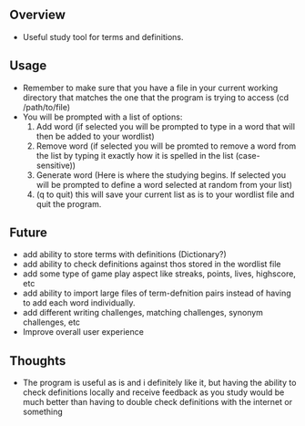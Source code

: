 ## Overview
- Useful study tool for terms and definitions.

## Usage
- Remember to make sure that you have a file in your current working directory that matches the one that the program is trying to access (cd /path/to/file)
- You will be prompted with a list of options:
    1. Add word (if selected you will be prompted to type in a word that will then be added to your wordlist)
    2. Remove word (if selected you will be promted to remove a word from the list by typing it exactly how it is spelled in the list (case-sensitive))
    3. Generate word (Here is where the studying begins. If selected you will be prompted to define a word selected at random from your list)
    4. (q to quit) this will save your current list as is to your wordlist file and quit the program.

## Future
- add ability to store terms with definitions (Dictionary?)
- add ability to check definitions against thos stored in the wordlist file
- add some type of game play aspect like streaks, points, lives, highscore, etc
- add ability to import large files of term-defnition pairs instead of having to add each word individually.
- add different writing challenges, matching challenges, synonym challenges, etc
- Improve overall user experience

## Thoughts
- The program is useful as is and i definitely like it, but having the ability to check definitions locally and receive feedback as you study would be much better than having to double check definitions with the internet or something